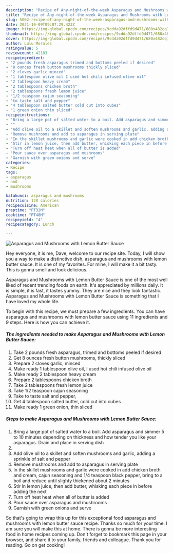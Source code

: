 ```yaml
---
description: "Recipe of Any-night-of-the-week Asparagus and Mushrooms with Lemon Butter Sauce"
title: "Recipe of Any-night-of-the-week Asparagus and Mushrooms with Lemon Butter Sauce"
slug: 5002-recipe-of-any-night-of-the-week-asparagus-and-mushrooms-with-lemon-butter-sauce
date: 2021-10-09T09:07:29.423Z
image: https://img-global.cpcdn.com/recipes/9cdda92dffd9d471/680x482cq70/asparagus-and-mushrooms-with-lemon-butter-sauce-recipe-main-photo.jpg
thumbnail: https://img-global.cpcdn.com/recipes/9cdda92dffd9d471/680x482cq70/asparagus-and-mushrooms-with-lemon-butter-sauce-recipe-main-photo.jpg
cover: https://img-global.cpcdn.com/recipes/9cdda92dffd9d471/680x482cq70/asparagus-and-mushrooms-with-lemon-butter-sauce-recipe-main-photo.jpg
author: Lulu Morales
ratingvalue: 5
reviewcount: 42183
recipeingredient:
- "2 pounds fresh asparagus trimed and bottoms peeled if desired"
- "8 ounces fresh button mushrooms thickly sliced"
- "2 cloves garlic minced"
- "1 tablespoon olive oil I used hot chili infused olive oil"
- "2 tablespoon heavy cream"
- "2 tablespoons chicken broth"
- "2 tablespoons fresh lemon juice"
- "1/2 teaspoon cajun seasoning"
- "to taste salt and pepper"
- "4 tablespoon salted butter cold cut into cubes"
- "1 green onion thin sliced"
recipeinstructions:
- "Bring a large pot of salted water to a boil. Add asparagus and simmer 5 to 10 minutes depending on thickness and how tender you like your asparagus. Drain and place in serving dish"
- ""
- "Add olive oil to a skillet and soften mushrooms and garlic, adding a sprinkle of salt and pepper"
- "Remove mushrooms and add to asparagus in serving plate"
- "In the skillet mushrooms and garlic were cooked in add chicken broth and cream, cajun seasoning and 1/4 teaspoon black pepper, bring to a boil and reduce until slighty thickened about 2 minutes"
- "Stir in lemon juice, then add butter, whisking each piece in before adding the next"
- "Turn off heat heat when all of butter is added"
- "Pour sauce over asparagus and mushrooms"
- "Garnish with green onions and serve"
categories:
- Recipe
tags:
- asparagus
- and
- mushrooms

katakunci: asparagus and mushrooms 
nutrition: 128 calories
recipecuisine: American
preptime: "PT32M"
cooktime: "PT48M"
recipeyield: "4"
recipecategory: Lunch

---
```



![Asparagus and Mushrooms with Lemon Butter Sauce](https://img-global.cpcdn.com/recipes/9cdda92dffd9d471/680x482cq70/asparagus-and-mushrooms-with-lemon-butter-sauce-recipe-main-photo.jpg)

Hey everyone, it is me, Dave, welcome to our recipe site. Today, I will show you a way to make a distinctive dish, asparagus and mushrooms with lemon butter sauce. It is one of my favorites. For mine, I will make it a bit tasty. This is gonna smell and look delicious.



Asparagus and Mushrooms with Lemon Butter Sauce is one of the most well liked of recent trending foods on earth. It's appreciated by millions daily. It is simple, it is fast, it tastes yummy. They are nice and they look fantastic. Asparagus and Mushrooms with Lemon Butter Sauce is something that I have loved my whole life.


To begin with this recipe, we must prepare a few ingredients. You can have asparagus and mushrooms with lemon butter sauce using 11 ingredients and 9 steps. Here is how you can achieve it.

<!--inarticleads1-->

##### The ingredients needed to make Asparagus and Mushrooms with Lemon Butter Sauce:

1. Take 2 pounds fresh asparagus, trimed and bottoms peeled if desired
1. Get 8 ounces fresh button mushrooms, thickly sliced
1. Prepare 2 cloves garlic, minced
1. Make ready 1 tablespoon olive oil, I used hot chili infused olive oil
1. Make ready 2 tablespoon heavy cream
1. Prepare 2 tablespoons chicken broth
1. Take 2 tablespoons fresh lemon juice
1. Take 1/2 teaspoon cajun seasoning
1. Take to taste salt and pepper,
1. Get 4 tablespoon salted butter, cold cut into cubes
1. Make ready 1 green onion, thin sliced




<!--inarticleads2-->

##### Steps to make Asparagus and Mushrooms with Lemon Butter Sauce:

1. Bring a large pot of salted water to a boil. Add asparagus and simmer 5 to 10 minutes depending on thickness and how tender you like your asparagus. Drain and place in serving dish
1. 
1. Add olive oil to a skillet and soften mushrooms and garlic, adding a sprinkle of salt and pepper
1. Remove mushrooms and add to asparagus in serving plate
1. In the skillet mushrooms and garlic were cooked in add chicken broth and cream, cajun seasoning and 1/4 teaspoon black pepper, bring to a boil and reduce until slighty thickened about 2 minutes
1. Stir in lemon juice, then add butter, whisking each piece in before adding the next
1. Turn off heat heat when all of butter is added
1. Pour sauce over asparagus and mushrooms
1. Garnish with green onions and serve




So that's going to wrap this up for this exceptional food asparagus and mushrooms with lemon butter sauce recipe. Thanks so much for your time. I am sure you will make this at home. There is gonna be more interesting food in home recipes coming up. Don't forget to bookmark this page in your browser, and share it to your family, friends and colleague. Thank you for reading. Go on get cooking!
